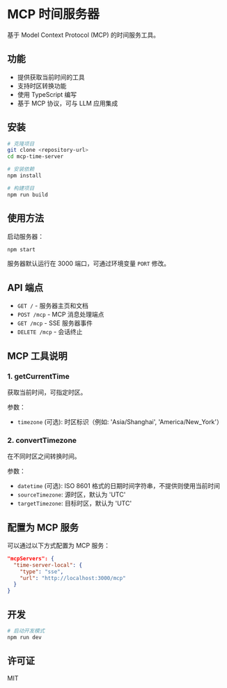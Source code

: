 # MCP 时间服务器

基于 Model Context Protocol (MCP) 的时间服务工具。

## 功能

- 提供获取当前时间的工具
- 支持时区转换功能
- 使用 TypeScript 编写
- 基于 MCP 协议，可与 LLM 应用集成

## 安装

```bash
# 克隆项目
git clone <repository-url>
cd mcp-time-server

# 安装依赖
npm install

# 构建项目
npm run build
```

## 使用方法

启动服务器：

```bash
npm start
```

服务器默认运行在 3000 端口，可通过环境变量 `PORT` 修改。

## API 端点

- `GET /` - 服务器主页和文档
- `POST /mcp` - MCP 消息处理端点
- `GET /mcp` - SSE 服务器事件
- `DELETE /mcp` - 会话终止

## MCP 工具说明

### 1. getCurrentTime

获取当前时间，可指定时区。

参数：
- `timezone` (可选): 时区标识（例如: 'Asia/Shanghai', 'America/New_York'）

### 2. convertTimezone

在不同时区之间转换时间。

参数：
- `datetime` (可选): ISO 8601 格式的日期时间字符串，不提供则使用当前时间
- `sourceTimezone`: 源时区，默认为 'UTC'
- `targetTimezone`: 目标时区，默认为 'UTC'

## 配置为 MCP 服务

可以通过以下方式配置为 MCP 服务：

```json
"mcpServers": {
  "time-server-local": {
    "type": "sse",
    "url": "http://localhost:3000/mcp"
  }
}
```

## 开发

```bash
# 启动开发模式
npm run dev
```

## 许可证

MIT 